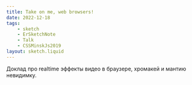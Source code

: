 ```yaml
---
title: Take on me, web browsers!
date: 2022-12-18
tags:
    - sketch
    - ErSketchNote
    - Talk
    - CSSMinskJs2019
layout: sketch.liquid
---
```


Доклад про realtime эффекты видео в браузере, хромакей и мантию невидимку.
